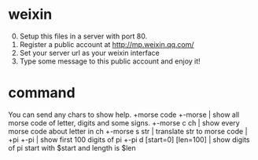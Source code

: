 weixin
======
0. Setup this files in a server with port 80.
1. Register a public account at http://mp.weixin.qq.com/
2. Set your server url as your weixin interface
3. Type some message to this public account and enjoy it!

command
======
You can send any chars to show help.
+morse code
+-morse
|   show all morse code of letter, digits and some signs.
+-morse c ch 
|   show every morse code about letter in ch
+-morse s str
|   translate str to morse code
|
+pi
+-pi
|   show first 100 digits of pi
+-pi d [start=0] [len=100]
|   show digits of pi start with $start and length is $len